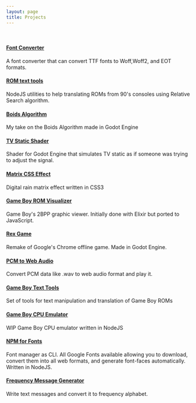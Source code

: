 ```yaml
---
layout: page
title: Projects
---
```


<br/>

#### [Font Converter](https://font-converter.mycatools.com/)

A font converter that can convert TTF fonts to Woff,Woff2, and EOT formats.

#### [ROM text tools](https://github.com/raphaklaus/gameboy-text-tools)

NodeJS utilities to help translating ROMs from 90's consoles using Relative Search algorithm.

#### [Boids Algorithm](https://github.com/raphaklaus/godot-boids)

My take on the Boids Algorithm made in Godot Engine

#### [TV Static Shader](https://github.com/raphaklaus/tv-static-shader)

Shader for Godot Engine that simulates TV static as if someone was trying to adjust the signal.

#### [Matrix CSS Effect](http://raphaklaus.github.io/matrix-fx/)

Digital rain matrix effect written in CSS3

#### [Game Boy ROM Visualizer](https://github.com/raphaklaus/gameboy-rom-visualizer)

Game Boy's 2BPP graphic viewer. Initially done with Elixir but ported to JavaScript.

#### [Rex Game](https://github.com/raphaklaus/godot-trex-game)

Remake of Google's Chrome offline game. Made in Godot Engine.

#### [PCM to Web Audio](https://github.com/raphaklaus/pcm-2-webaudio)

Convert PCM data like .wav to web audio format and play it.

#### [Game Boy Text Tools](https://github.com/raphaklaus/gameboy-text-tools)

Set of tools for text manipulation and translation of Game Boy ROMs

#### [Game Boy CPU Emulator](https://github.com/raphaklaus/gameboy-cpu)

WIP Game Boy CPU emulator written in NodeJS

#### [NPM for Fonts](https://github.com/raphaklaus/fontwr)

Font manager as CLI. All Google Fonts available allowing you to download, convert them into all web formats, and generate font-faces automatically. Written in NodeJS.

#### [Frequency Message Generator](http://raphaklaus.github.io/frequency-message-generator/)

Write text messages and convert it to frequency alphabet.
